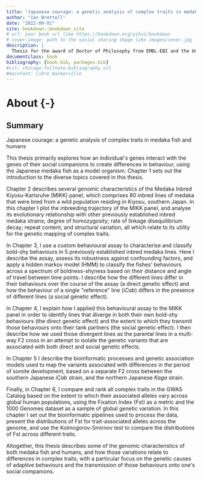 ```yaml
---
title: "Japanese courage: a genetic analysis of complex traits in medaka fish and humans"
author: "Ian Brettell"
date: "2022-09-01"
site: bookdown::bookdown_site
# url: your book url like https://bookdown.org/yihui/bookdown
# cover-image: path to the social sharing image like images/cover.jpg
description: |
  Thesis for the award of Doctor of Philosophy from EMBL-EBI and the University of Cambridge.
documentclass: book
bibliography: [book.bib, packages.bib]
#csl: chicago-fullnote-bibliography.csl
#mainfont: Libre Baskerville
---
```


# About {-}

## Summary

Japanese courage: a genetic analysis of complex traits in medaka fish and humans

This thesis primarily explores how an individual's genes interact with the genes of their social companions to create differences in behaviour, using the Japanese medaka fish as a model organism. Chapter 1 sets out the introduction to the diverse topics covered in this thesis. 

Chapter 2 describes several genomic characteristics of the Medaka Inbred Kiyosu-Karlsruhe (MIKK) panel, which comprises 80 inbred lines of medaka that were bred from a wild population residing in Kiyosu, southern Japan. In this chapter I plot the inbreeding trajectory of the MIKK panel, and analyse its evolutionary relationship with other previously established inbred medaka strains; degree of homozygosity; rate of linkage disequilibrium decay; repeat content; and structural variation, all which relate to its utility for the genetic mapping of complex traits.

In Chapter 3, I use a custom behavioural assay to characterise and classify bold-shy behaviours in 5 previously established inbred medaka lines. Here I describe the assay, assess its robustness against confounding factors, and apply a hidden markov model (HMM) to classify the fishes' behaviours across a spectrum of boldness-shyness based on their distance and angle of travel between time points. I describe how the different lines differ in their behaviours over the course of the assay (a direct genetic effect) and how the behaviour of a single "reference" line (*iCab*) differs in the presence of different lines (a social genetic effect).

In Chapter 4, I explain how I applied this behavioural assay to the MIKK panel in order to identify lines that diverge in both their own bold-shy behaviours (the direct genetic effect) and the extent to which they transmit those behaviours onto their tank partners (the social genetic effect). I then describe how we used those divergent lines as the parental lines in a multi-way F2 cross in an attempt to isolate the genetic variants that are associated with both direct and social genetic effects.

In Chapter 5 I describe the bioinformatic processes and genetic association models used to map the variants associated with differences in the period of somite development, based on a separate F2 cross between the southern Japanese *iCab* strain, and the northern Japanese *Kaga* strain. 

Finally, in Chapter 6, I compare and rank all complex traits in the GWAS Catalog based on the extent to which their associated alleles vary across global human populations, using the Fixation Index (Fst) as a metric and the 1000 Genomes dataset as a sample of global genetic variation. In this chapter I set out the bioinformatic pipelines used to process the data, present the distributions of Fst for trait-associated alleles across the genome, and use the Kolmogorov-Smirnov test to compare the distributions of Fst across different traits.

Altogether, this thesis describes some of the genomic characteristics of both medaka fish and humans, and how those variations relate to differences in complex traits, with a particular focus on the genetic causes of adaptive behaviours and the transmission of those behaviours onto one's social companions.
